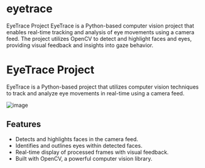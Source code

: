 # eyetrace

EyeTrace Project
EyeTrace is a Python-based computer vision project that enables real-time tracking and analysis of eye movements using a camera feed. The project utilizes OpenCV to detect and highlight faces and eyes, providing visual feedback and insights into gaze behavior.

# EyeTrace Project

EyeTrace is a Python-based project that utilizes computer vision techniques to track and analyze eye movements in real-time using a camera feed.

![image](https://github.com/AnkitSin24/eyetrace/assets/89828727/e6096b1e-7107-4d0e-80f6-69fef2047cd1)


## Features

- Detects and highlights faces in the camera feed.
- Identifies and outlines eyes within detected faces.
- Real-time display of processed frames with visual feedback.
- Built with OpenCV, a powerful computer vision library.

  
